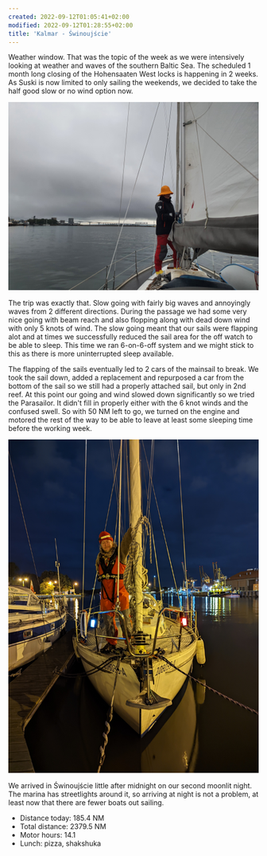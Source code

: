 ```yaml
---
created: 2022-09-12T01:05:41+02:00
modified: 2022-09-12T01:28:55+02:00
title: 'Kalmar - Świnoujście'
---
```


Weather window. That was the topic of the week as we were intensively looking at weather and waves of the southern Baltic Sea. The scheduled 1 month long closing of the Hohensaaten West locks is happening in 2 weeks. As Suski is now limited to only sailing the weekends, we decided to take the half good slow or no wind option now. 

![Image](../2022/e0173f0e0f38f6c0561e7bb89524bb83.jpg) 

The trip was exactly that. Slow going with fairly big waves and annoyingly waves from 2 different directions. During the passage we had some very nice going with beam reach and also flopping along with dead down wind with only 5 knots of wind. The slow going meant that our sails were flapping alot and at times we successfully reduced the sail area for the off watch to be able to sleep. This time we ran 6-on-6-off system and we might stick to this as there is more uninterrupted sleep available.

The flapping of the sails eventually led to 2 cars of the mainsail to break. We took the sail down, added a replacement and repurposed a car from the bottom of the sail so we still had a properly attached sail, but only in 2nd reef. At this point our going and wind slowed down significantly so we tried the Parasailor. It didn't fill in properly either with the 6 knot winds and the confused swell. So with 50 NM left to go, we turned on the engine and motored the rest of the way to be able to leave at least some sleeping time before the working week.

![Image](../2022/28c4263acaefe565dcb47c056bba6214.jpg) 

We arrived in Świnoujście little after midnight on our second moonlit night. The marina has streetlights around it, so arriving at night is not a problem, at least now that there are fewer boats out sailing.

* Distance today: 185.4 NM
* Total distance: 2379.5 NM
* Motor hours: 14.1
* Lunch: pizza, shakshuka

